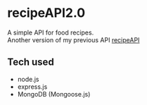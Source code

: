 # recipeAPI2.0
A simple API for food recipes.<br>
Another version of my previous API [recipeAPI](https://github.com/mgncodes/recipeAPI)

## Tech used
- node.js
- express.js
- MongoDB (Mongoose.js)
